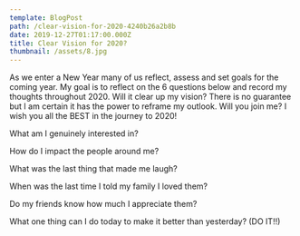 ```yaml
---
template: BlogPost
path: /clear-vision-for-2020-4240b26a2b8b
date: 2019-12-27T01:17:00.000Z
title: Clear Vision for 2020?
thumbnail: /assets/8.jpg
---
```

<!--StartFragment-->

As we enter a New Year many of us reflect, assess and set goals for the coming year. My goal is to reflect on the 6 questions below and record my thoughts throughout 2020. Will it clear up my vision? There is no guarantee but I am certain it has the power to reframe my outlook. Will you join me? I wish you all the BEST in the journey to 2020!

What am I genuinely interested in?

How do I impact the people around me?

What was the last thing that made me laugh?

When was the last time I told my family I loved them?

Do my friends know how much I appreciate them?

What one thing can I do today to make it better than yesterday? (DO IT!!)

<!--EndFragment-->
